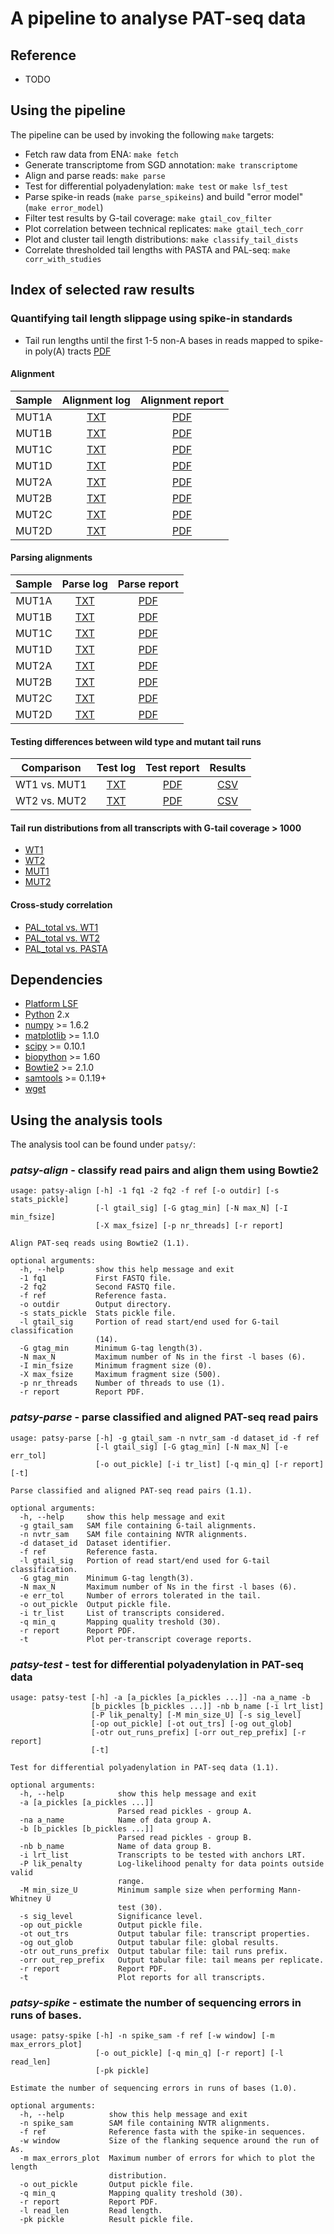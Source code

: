 A pipeline to analyse PAT-seq data
==================================

Reference
---------

- TODO

Using the pipeline
------------------

The pipeline can be used by invoking the following `make` targets:

- Fetch raw data from ENA: `make fetch`
- Generate transcriptome from SGD annotation: `make transcriptome`
- Align and parse reads: `make parse`
- Test for differential polyadenylation: `make test` or `make lsf_test`
- Parse spike-in reads (`make parse_spikeins`) and build "error model" (`make error_model`)
- Filter test results by G-tail coverage: `make gtail_cov_filter`
- Plot correlation between technical replicates: `make gtail_tech_corr`
- Plot and cluster tail length distributions: `make classify_tail_dists`
- Correlate thresholded tail lengths with PASTA and PAL-seq: `make corr_with_studies`

Index of selected raw results
-----------------------------

### Quantifying tail length slippage using spike-in standards

- Tail run lengths until the first 1-5 non-A bases in reads mapped to spike-in poly(A) tracts [PDF](http://www.ebi.ac.uk/goldman-srv/pat-seq/Log/error_thr.pdf)

#### Alignment

|   Sample  |   Alignment log    |      Alignment report       |
|:---------:|:------------------:|:---------------------------:|
| MUT1A     |  [TXT](http://www.ebi.ac.uk/goldman-srv/pat-seq/Log/MUT1A_aln.log) | [PDF](http://www.ebi.ac.uk/goldman-srv/pat-seq/Log/MUT1A_align.pdf) |
| MUT1B     |  [TXT](http://www.ebi.ac.uk/goldman-srv/pat-seq/Log/MUT1B_aln.log) | [PDF](http://www.ebi.ac.uk/goldman-srv/pat-seq/Log/MUT1B_align.pdf) |
| MUT1C     |  [TXT](http://www.ebi.ac.uk/goldman-srv/pat-seq/Log/MUT1C_aln.log) | [PDF](http://www.ebi.ac.uk/goldman-srv/pat-seq/Log/MUT1C_align.pdf) |
| MUT1D     |  [TXT](http://www.ebi.ac.uk/goldman-srv/pat-seq/Log/MUT1D_aln.log) | [PDF](http://www.ebi.ac.uk/goldman-srv/pat-seq/Log/MUT1D_align.pdf) |
| MUT2A     |  [TXT](http://www.ebi.ac.uk/goldman-srv/pat-seq/Log/MUT2A_aln.log) | [PDF](http://www.ebi.ac.uk/goldman-srv/pat-seq/Log/MUT2A_align.pdf) |
| MUT2B     |  [TXT](http://www.ebi.ac.uk/goldman-srv/pat-seq/Log/MUT2B_aln.log) | [PDF](http://www.ebi.ac.uk/goldman-srv/pat-seq/Log/MUT2B_align.pdf) |
| MUT2C     |  [TXT](http://www.ebi.ac.uk/goldman-srv/pat-seq/Log/MUT2C_aln.log) | [PDF](http://www.ebi.ac.uk/goldman-srv/pat-seq/Log/MUT2C_align.pdf) |
| MUT2D     |  [TXT](http://www.ebi.ac.uk/goldman-srv/pat-seq/Log/MUT2D_aln.log) | [PDF](http://www.ebi.ac.uk/goldman-srv/pat-seq/Log/MUT2D_align.pdf) |

#### Parsing alignments

|   Sample  |   Parse log    |     Parse report       |
|:---------:|:------------------:|:---------------------------:|
| MUT1A     |  [TXT](http://www.ebi.ac.uk/goldman-srv/pat-seq/Log/MUT1A_parse.log) | [PDF](http://www.ebi.ac.uk/goldman-srv/pat-seq/Log/MUT1A_parse.pdf) |
| MUT1B     |  [TXT](http://www.ebi.ac.uk/goldman-srv/pat-seq/Log/MUT1B_parse.log) | [PDF](http://www.ebi.ac.uk/goldman-srv/pat-seq/Log/MUT1B_parse.pdf) |
| MUT1C     |  [TXT](http://www.ebi.ac.uk/goldman-srv/pat-seq/Log/MUT1C_parse.log) | [PDF](http://www.ebi.ac.uk/goldman-srv/pat-seq/Log/MUT1C_parse.pdf) |
| MUT1D     |  [TXT](http://www.ebi.ac.uk/goldman-srv/pat-seq/Log/MUT1D_parse.log) | [PDF](http://www.ebi.ac.uk/goldman-srv/pat-seq/Log/MUT1D_parse.pdf) |
| MUT2A     |  [TXT](http://www.ebi.ac.uk/goldman-srv/pat-seq/Log/MUT2A_parse.log) | [PDF](http://www.ebi.ac.uk/goldman-srv/pat-seq/Log/MUT2A_parse.pdf) |
| MUT2B     |  [TXT](http://www.ebi.ac.uk/goldman-srv/pat-seq/Log/MUT2B_parse.log) | [PDF](http://www.ebi.ac.uk/goldman-srv/pat-seq/Log/MUT2B_parse.pdf) |
| MUT2C     |  [TXT](http://www.ebi.ac.uk/goldman-srv/pat-seq/Log/MUT2C_parse.log) | [PDF](http://www.ebi.ac.uk/goldman-srv/pat-seq/Log/MUT2C_parse.pdf) |
| MUT2D     |  [TXT](http://www.ebi.ac.uk/goldman-srv/pat-seq/Log/MUT2D_parse.log) | [PDF](http://www.ebi.ac.uk/goldman-srv/pat-seq/Log/MUT2D_parse.pdf) |

#### Testing differences between wild type and mutant tail runs

|   Comparison  |   Test log    |     Test report       |   Results |
|:---------:|:------------------:|:---------------------------:|:------------------------------:|
| WT1 vs. MUT1     |  [TXT](http://www.ebi.ac.uk/goldman-srv/pat-seq/Log/TEST_WT1_vs_MUT1.log) | [PDF](http://www.ebi.ac.uk/goldman-srv/pat-seq/Log/TEST_WT1_vs_MUT1.pdf) | [CSV](http://www.ebi.ac.uk/goldman-srv/pat-seq/Log/TEST_WT1_vs_MUT1_trs.tab) |
| WT2 vs. MUT2     |  [TXT](http://www.ebi.ac.uk/goldman-srv/pat-seq/Log/TEST_WT2_vs_MUT2.log) | [PDF](http://www.ebi.ac.uk/goldman-srv/pat-seq/Log/TEST_WT2_vs_MUT2.pdf) | [CSV](http://www.ebi.ac.uk/goldman-srv/pat-seq/Log/TEST_WT2_vs_MUT2_trs.tab) |

#### Tail run distributions from all transcripts with G-tail coverage > 1000

- [WT1](http://www.ebi.ac.uk/goldman-srv/pat-seq/Log/CLS_WT1.pdf)
- [WT2](http://www.ebi.ac.uk/goldman-srv/pat-seq/Log/CLS_WT2.pdf)
- [MUT1](http://www.ebi.ac.uk/goldman-srv/pat-seq/Log/CLS_MUT1.pdf)
- [MUT2](http://www.ebi.ac.uk/goldman-srv/pat-seq/Log/CLS_MUT2.pdf)

#### Cross-study correlation

- [PAL_total vs. WT1](http://www.ebi.ac.uk/goldman-srv/pat-seq/Log/PAL_total_vs_WT1.pdf)
- [PAL_total vs. WT2](http://www.ebi.ac.uk/goldman-srv/pat-seq/Log/PAL_total_vs_WT2.pdf)
- [PAL_total vs. PASTA](http://www.ebi.ac.uk/goldman-srv/pat-seq/Log/PAL_total_vs_PASTA.pdf)

Dependencies
------------

- [Platform LSF](http://en.wikipedia.org/wiki/Platform_LSF)
- [Python](http://www.python.org/) 2.x
- [numpy](https://pypi.python.org/pypi/numpy) >= 1.6.2
- [matplotlib](https://pypi.python.org/pypi/matplotlib) >= 1.1.0
- [scipy](https://pypi.python.org/pypi/scipy) >= 0.10.1
- [biopython](https://pypi.python.org/pypi/biopython) >= 1.60
- [Bowtie2](http://bowtie-bio.sourceforge.net/bowtie2/index.shtml) >= 2.1.0
- [samtools](http://samtools.sourceforge.net) >= 0.1.19+
- [wget](https://www.gnu.org/software/wget/)

Using the analysis tools
-----------------------

The analysis tool can be found under `patsy/`:

### *patsy-align* - classify read pairs and align them using Bowtie2

```
usage: patsy-align [-h] -1 fq1 -2 fq2 -f ref [-o outdir] [-s stats_pickle]
                   [-l gtail_sig] [-G gtag_min] [-N max_N] [-I min_fsize]
                   [-X max_fsize] [-p nr_threads] [-r report]

Align PAT-seq reads using Bowtie2 (1.1).

optional arguments:
  -h, --help       show this help message and exit
  -1 fq1           First FASTQ file.
  -2 fq2           Second FASTQ file.
  -f ref           Reference fasta.
  -o outdir        Output directory.
  -s stats_pickle  Stats pickle file.
  -l gtail_sig     Portion of read start/end used for G-tail classification
                   (14).
  -G gtag_min      Minimum G-tag length(3).
  -N max_N         Maximum number of Ns in the first -l bases (6).
  -I min_fsize     Minimum fragment size (0).
  -X max_fsize     Maximum fragment size (500).
  -p nr_threads    Number of threads to use (1).
  -r report        Report PDF.
```

### *patsy-parse* - parse classified and aligned PAT-seq read pairs

```
usage: patsy-parse [-h] -g gtail_sam -n nvtr_sam -d dataset_id -f ref
                   [-l gtail_sig] [-G gtag_min] [-N max_N] [-e err_tol]
                   [-o out_pickle] [-i tr_list] [-q min_q] [-r report] [-t]

Parse classified and aligned PAT-seq read pairs (1.1).

optional arguments:
  -h, --help     show this help message and exit
  -g gtail_sam   SAM file containing G-tail alignments.
  -n nvtr_sam    SAM file containing NVTR alignments.
  -d dataset_id  Dataset identifier.
  -f ref         Reference fasta.
  -l gtail_sig   Portion of read start/end used for G-tail classification.
  -G gtag_min    Minimum G-tag length(3).
  -N max_N       Maximum number of Ns in the first -l bases (6).
  -e err_tol     Number of errors tolerated in the tail.
  -o out_pickle  Output pickle file.
  -i tr_list     List of transcripts considered.
  -q min_q       Mapping quality treshold (30).
  -r report      Report PDF.
  -t             Plot per-transcript coverage reports.
```

### *patsy-test* - test for differential polyadenylation in PAT-seq data

```
usage: patsy-test [-h] -a [a_pickles [a_pickles ...]] -na a_name -b
                  [b_pickles [b_pickles ...]] -nb b_name [-i lrt_list]
                  [-P lik_penalty] [-M min_size_U] [-s sig_level]
                  [-op out_pickle] [-ot out_trs] [-og out_glob]
                  [-otr out_runs_prefix] [-orr out_rep_prefix] [-r report]
                  [-t]

Test for differential polyadenylation in PAT-seq data (1.1).

optional arguments:
  -h, --help            show this help message and exit
  -a [a_pickles [a_pickles ...]]
                        Parsed read pickles - group A.
  -na a_name            Name of data group A.
  -b [b_pickles [b_pickles ...]]
                        Parsed read pickles - group B.
  -nb b_name            Name of data group B.
  -i lrt_list           Transcripts to be tested with anchors LRT.
  -P lik_penalty        Log-likelihood penalty for data points outside valid
                        range.
  -M min_size_U         Minimum sample size when performing Mann-Whitney U
                        test (30).
  -s sig_level          Significance level.
  -op out_pickle        Output pickle file.
  -ot out_trs           Output tabular file: transcript properties.
  -og out_glob          Output tabular file: global results.
  -otr out_runs_prefix  Output tabular file: tail runs prefix.
  -orr out_rep_prefix   Output tabular file: tail means per replicate.
  -r report             Report PDF.
  -t                    Plot reports for all transcripts.
```

### *patsy-spike* - estimate the number of sequencing errors in runs of bases.

```
usage: patsy-spike [-h] -n spike_sam -f ref [-w window] [-m max_errors_plot]
                   [-o out_pickle] [-q min_q] [-r report] [-l read_len]
                   [-pk pickle]

Estimate the number of sequencing errors in runs of bases (1.0).

optional arguments:
  -h, --help          show this help message and exit
  -n spike_sam        SAM file containing NVTR alignments.
  -f ref              Reference fasta with the spike-in sequences.
  -w window           Size of the flanking sequence around the run of As.
  -m max_errors_plot  Maximum number of errors for which to plot the length
                      distribution.
  -o out_pickle       Output pickle file.
  -q min_q            Mapping quality treshold (30).
  -r report           Report PDF.
  -l read_len         Read length.
  -pk pickle          Result pickle file.
```


